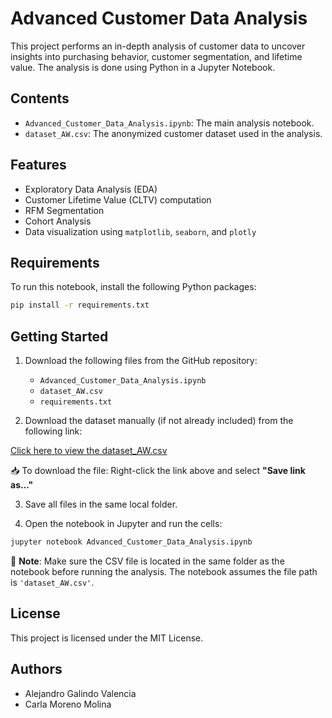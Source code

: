 # Advanced Customer Data Analysis

This project performs an in-depth analysis of customer data to uncover insights into purchasing behavior, customer segmentation, and lifetime value. The analysis is done using Python in a Jupyter Notebook.

## Contents

- `Advanced_Customer_Data_Analysis.ipynb`: The main analysis notebook.
- `dataset_AW.csv`: The anonymized customer dataset used in the analysis.

## Features

- Exploratory Data Analysis (EDA)
- Customer Lifetime Value (CLTV) computation
- RFM Segmentation
- Cohort Analysis
- Data visualization using `matplotlib`, `seaborn`, and `plotly`

## Requirements

To run this notebook, install the following Python packages:

```bash
pip install -r requirements.txt
```

## Getting Started

1. Download the following files from the GitHub repository:
   - `Advanced_Customer_Data_Analysis.ipynb`
   - `dataset_AW.csv`
   - `requirements.txt`

2. Download the dataset manually (if not already included) from the following link:

[Click here to view the dataset_AW.csv](https://raw.githubusercontent.com/Ag78910/Advanced-Customer-Data-Analysis/main/dataset_AW.csv)

📥 To download the file: Right-click the link above and select **"Save link as..."**


3. Save all files in the same local folder.

4. Open the notebook in Jupyter and run the cells:

```bash
jupyter notebook Advanced_Customer_Data_Analysis.ipynb
```

📌 **Note**: Make sure the CSV file is located in the same folder as the notebook before running the analysis. The notebook assumes the file path is `'dataset_AW.csv'`.

## License

This project is licensed under the MIT License.

## Authors

- Alejandro Galindo Valencia
- Carla Moreno Molina
